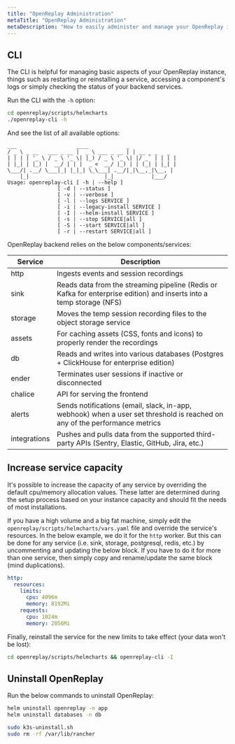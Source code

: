 ```yaml
---
title: "OpenReplay Administration"
metaTitle: "OpenReplay Administration"
metaDescription: "How to easily administer and manage your OpenReplay instance."
---
```


## CLI

The CLI is helpful for managing basic aspects of your OpenReplay instance, things such as restarting or reinstalling a service, accessing a component's logs or simply checking the status of your backend services.

Run the CLI with the `-h` option:

```bash
cd openreplay/scripts/helmcharts
./openreplay-cli -h
```

And see the list of all available options:

```shellsession
___                   ____            _
/ _ \ _ __   ___ _ __ |  _ \ ___ _ __ | | __ _ _   _
| | | | '_ \ / _ \ '_ \| |_) / _ \ '_ \| |/ _` | | | |
| |_| | |_) |  __/ | | |  _ <  __/ |_) | | (_| | |_| |
\___/| .__/ \___|_| |_|_| \_\___| .__/|_|\__,_|\__, |
    |_|                        |_|            |___/
Usage: openreplay-cli [ -h | --help ]
                [ -d | --status ]
                [ -v | --verbose ]
                [ -l | --logs SERVICE ]
                [ -i | --legacy-install SERVICE ]
                [ -I | --helm-install SERVICE ]
                [ -s | --stop SERVICE|all ]
                [ -S | --start SERVICE|all ]
                [ -r | --restart SERVICE|all ]
```

OpenReplay backend relies on the below components/services:

| Service | Description |
|---------|-------------|
| http | Ingests events and session recordings |
| sink | Reads data from the streaming pipeline (Redis or Kafka for enterprise edition) and inserts into a temp storage (NFS) |
| storage | Moves the temp session recording files to the object storage service |
| assets | For caching assets (CSS, fonts and icons) to properly render the recordings |
| db | Reads and writes into various databases (Postgres + ClickHouse for enterprise edition) |
| ender | Terminates user sessions if inactive or disconnected |
| chalice | API for serving the frontend |
| alerts | Sends notifications (email, slack, in-app, webhook) when a user set threshold is reached on any of the performance metrics |
| integrations |  Pushes and pulls data from the supported third-party APIs (Sentry, Elastic, GitHub, Jira, etc.) |

## Increase service capacity

It's possible to increase the capacity of any service by overriding the default cpu/memory allocation values. These latter are determined during the setup process based on your instance capacity and should fit the needs of most installations.

 If you have a high volume and a big fat machine, simply edit the `openreplay/scripts/helmcharts/vars.yaml` file and override the service's resources. In the below example, we do it for the `http` worker. But this can be done for any service (i.e. sink, storage, postgresql, redis, etc.) by uncommenting and updating the below block. If you have to do it for more than one service, then simply copy and rename/update the same block (mind duplications).

```yaml
http:
  resources:
    limits:
      cpu: 4096m
      memory: 8192Mi
    requests:
      cpu: 1024m
      memory: 2056Mi
```

Finally, reinstall the service for the new limits to take effect (your data won't be lost):

```bash
cd openreplay/scripts/helmcharts && openreplay-cli -I
```

## Uninstall OpenReplay

Run the below commands to uninstall OpenReplay:

```bash
helm uninstall openreplay -n app
helm uninstall databases -n db

sudo k3s-uninstall.sh
sudo rm -rf /var/lib/rancher
```